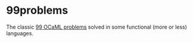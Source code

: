 # 99problems

The classic [99 OCaML problems](https://ocaml.org/problems) solved in some functional (more or less) languages.
